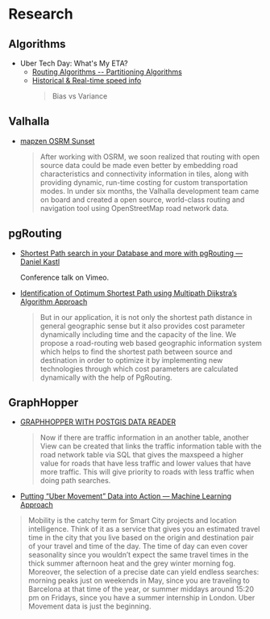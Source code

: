 # Research

## Algorithms

* Uber Tech Day: What's My ETA?
	* [Routing Algorithms -- Partitioning Algorithms](https://youtu.be/FEebOd-Pdwg?t=544)
	* [Historical & Real-time speed info](https://youtu.be/FEebOd-Pdwg?t=815)
		> Bias vs Variance

## Valhalla

* [mapzen OSRM Sunset](https://www.mapzen.com/blog/osrm-sunset/)

  > After working with OSRM, we soon realized that routing with open source data could be made even better by embedding road characteristics and connectivity information in tiles, along with providing dynamic, run-time costing for custom transportation modes. In under six months, the Valhalla development team came on board and created a open source, world-class routing and navigation tool using OpenStreetMap road network data.

## pgRouting

* [Shortest Path search in your Database and more with pgRouting — Daniel Kastl](https://vimeo.com/106226249#t=368s)

	Conference talk on Vimeo.

* [Identification of Optimum Shortest Path using Multipath Dijkstra’s Algorithm Approach](https://pdfs.semanticscholar.org/df7b/9ac6283bccf781a2360e095e53a9efbd75f3.pdf)

	>  But in our application, it is not only the shortest path distance in general geographic sense but it also provides cost parameter dynamically including time and the capacity of the line. We propose a road-routing web based geographic information system which helps to find the shortest path between source and destination in order to optimize it by implementing new technologies through which cost parameters are calculated dynamically with the help of PgRouting.

## GraphHopper

* [GRAPHHOPPER WITH POSTGIS DATA READER](https://georepublic.info/en/blog/2018/graphhopper-with-postgis-data-reader/)

  > Now if there are traffic information in an another table, another View can be created that links the traffic information table with the road network table via SQL that gives the maxspeed a higher value for roads that have less traffic and lower values that have more traffic. This will give priority to roads with less traffic when doing path searches.

* [Putting “Uber Movement” Data into Action — Machine Learning Approach](https://towardsdatascience.com/putting-uber-movement-data-into-action-machine-learning-approach-71a4b9ed0acd)

 > Mobility is the catchy term for Smart City projects and location intelligence. Think of it as a service that gives you an estimated travel time in the city that you live based on the origin and destination pair of your travel and time of the day. The time of day can even cover seasonality since you wouldn’t expect the same travel times in the thick summer afternoon heat and the grey winter morning fog. Moreover, the selection of a precise date can yield endless searches: morning peaks just on weekends in May, since you are traveling to Barcelona at that time of the year, or summer middays around 15:20 pm on Fridays, since you have a summer internship in London. Uber Movement data is just the beginning.

